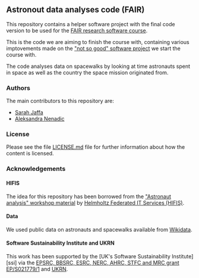 ## Astronout data analyses code (FAIR)

This repository contains a helper software project with the final code version to be used 
for the [FAIR research software course](https://github.com/carpentries-incubator/fair-research-software).

This is the code we are aiming to finish the course with, 
containing various imptovements made on the ["not so good" software project](https://github.com/carpentries-incubator/astronout-data-analyses-bad) 
we start the course with.

The code analyses data on spacewalks by looking at time astronauts spent in space as well as the country the space mission originated from.

### Authors

The main contributors to this repository are:

- [Sarah Jaffa](https://github.com/sjaffa)
- [Aleksandra Nenadic](https://github.com/anenadic)


### License

Please see the file [LICENSE.md](./LICENSE.md) file for further information about how the content is licensed.

### Acknowledgements

#### HIFIS 
The idea for this repository has been borrowed from the ["Astronaut analysis" workshop material](https://gitlab.com/hifis/hifis-workshops/make-your-code-ready-for-publication/astronaut-analysis) 
by [Helmholtz Federated IT Services (HIFIS)](https://gitlab.com/hifis).

#### Data
We used public data on astronauts and spacewalks available from [Wikidata](https://www.wikidata.org/wiki/Wikidata:Main_Page).

#### Software Sustainability Institute and UKRN

This work has been supported by the [UK's Software Sustainability Institute][ssi] via the [EPSRC, BBSRC, ESRC, NERC, AHRC, STFC and MRC grant EP/S021779/1](https://gow.epsrc.ukri.org/NGBOViewGrant.aspx?GrantRef=EP/S021779/1)
and [UKRN](https://www.ukrn.org/).

